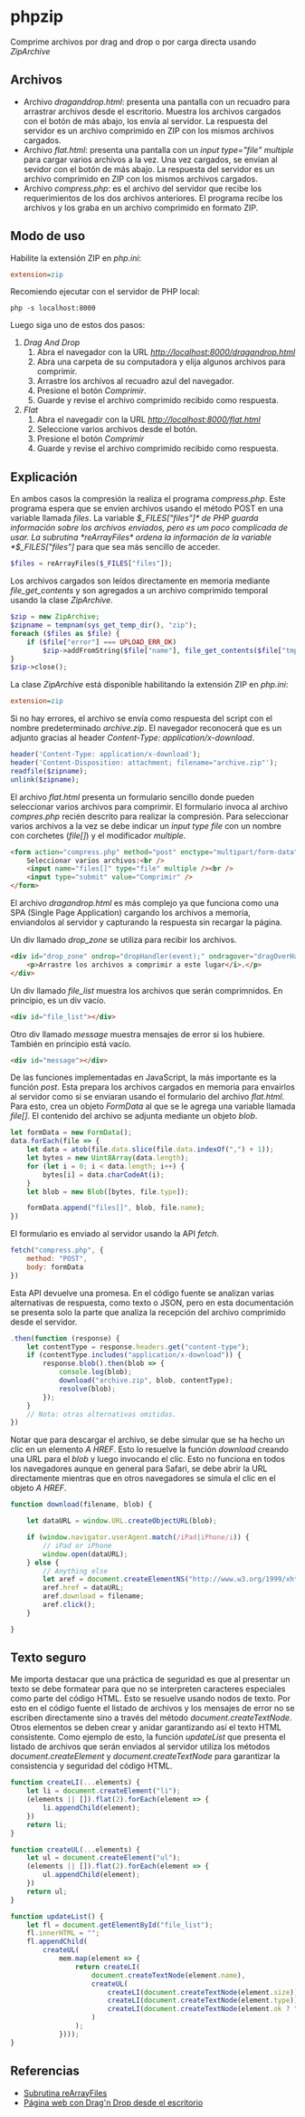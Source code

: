 # phpzip

Comprime archivos por drag and drop o por carga directa usando *ZipArchive*

## Archivos

* Archivo *draganddrop.html*: presenta una pantalla con un recuadro para arrastrar archivos desde el escritorio. Muestra los archivos cargados con el botón de más abajo, los envía al servidor. La respuesta del servidor es un archivo comprimido en ZIP con los mismos archivos cargados.
* Archivo *flat.html*: presenta una pantalla con un *input type="file" multiple* para cargar varios archivos a la vez. Una vez cargados, se envían al sevidor con el botón de más abajo. La respuesta del servidor es un archivo comprimido en ZIP con los mismos archivos cargados.
* Archivo *compress.php*: es el archivo del servidor que recibe los requerimientos de los dos archivos anteriores. El programa recibe los archivos y los graba en un archivo comprimido en formato ZIP.

## Modo de uso

Habilite la extensión ZIP en *php.ini*:

```ini
extension=zip
```

Recomiendo ejecutar con el servidor de PHP local:

```dos
php -s localhost:8000
```

Luego siga uno de estos dos pasos:

1. *Drag And Drop*
    1. Abra el navegador con la URL *<http://localhost:8000/dragandrop.html>*
    1. Abra una carpeta de su computadora y elija algunos archivos para comprimir.
    1. Arrastre los archivos al recuadro azul del navegador.
    1. Presione el botón *Comprimir*.
    1. Guarde y revise el archivo comprimido recibido como respuesta.
1. *Flat*
    1. Abra el navegadir con la URL *<http://localhost:8000/flat.html>*
    1. Seleccione varios archivos desde el botón.
    1. Presione el botón *Comprimir*
    1. Guarde y revise el archivo comprimido recibido como respuesta.

## Explicación

En ambos casos la compresión la realiza el programa *compress.php*. Este programa espera que se envíen archivos usando el método POST en una variable llamada *files*. La variable *$_FILES["files"]* de PHP guarda información sobre los archivos enviados, pero es um poco complicada de usar. La subrutina *reArrayFiles* ordena la información de la variable *$_FILES["files"]* para que sea más sencillo de acceder.

```php
$files = reArrayFiles($_FILES["files"]);
```

Los archivos cargados son leídos directamente en memoria mediante *file_get_contents* y son agregados a un archivo comprimido temporal usando la clase *ZipArchive*.

```php
$zip = new ZipArchive;
$zipname = tempnam(sys_get_temp_dir(), "zip");
foreach ($files as $file) {
    if ($file["error"] === UPLOAD_ERR_OK)
        $zip->addFromString($file["name"], file_get_contents($file["tmp_name"]));
}
$zip->close();
```

La clase *ZipArchive* está disponible habilitando la extensión ZIP en *php.ini*:

```ini
extension=zip
```

Si no hay errores, el archivo se envía como respuesta del script con el nombre predeterminado *archive.zip*. El navegador reconocerá que es un adjunto gracias al header *Content-Type: application/x-download*.

```php
header('Content-Type: application/x-download');
header('Content-Disposition: attachment; filename="archive.zip"');
readfile($zipname);
unlink($zipname);
```

El archivo *flat.html* presenta un formulario sencillo donde pueden seleccionar varios archivos para comprimir. El formulario invoca al archivo *compres.php* recién descrito para realizar la compresión. Para seleccionar varios archivos a la vez se debe indicar un *input type file* con un nombre con corchetes (*file[]*) y el modificador *multiple*.

```html
<form action="compress.php" method="post" enctype="multipart/form-data">
    Seleccionar varios archivos:<br />
    <input name="files[]" type="file" multiple /><br />
    <input type="submit" value="Comprimir" />
</form>
```

El archivo *dragandrop.html* es más complejo ya que funciona como una SPA (Single Page Application) cargando los archivos a memoria, enviandolos al servidor y capturando la respuesta sin recargar la página.

Un div llamado *drop_zone* se utiliza para recibir los archivos.

```html
<div id="drop_zone" ondrop="dropHandler(event);" ondragover="dragOverHandler(event);">
    <p>Arrastre los archivos a comprimir a este lugar</i>.</p>
</div>
```

Un div llamado *file_list* muestra los archivos que serán comprimnidos. En principio, es un div vacío.

```html
<div id="file_list"></div>
```

Otro div llamado *message* muestra mensajes de error si los hubiere. También en principio está vacío.

```html
<div id="message"></div>
```

De las funciones implementadas en JavaScript, la más importante es la función *post*. Esta prepara los archivos cargados en memoria para envairlos al servidor como si se enviaran usando el formulario del archivo *flat.html*. Para esto, crea un objeto *FormData* al que se le agrega una variable llamada *file[]*. El contenido del archivo se adjunta mediante un objeto *blob*.

```javascript
let formData = new FormData();
data.forEach(file => {
    let data = atob(file.data.slice(file.data.indexOf(",") + 1));
    let bytes = new Uint8Array(data.length);
    for (let i = 0; i < data.length; i++) {
        bytes[i] = data.charCodeAt(i);
    }
    let blob = new Blob([bytes, file.type]);

    formData.append("files[]", blob, file.name);
})
```

El formulario es enviado al servidor usando la API *fetch*.

```javascript
fetch("compress.php", {
    method: "POST",
    body: formData
})
```

Esta API devuelve una promesa. En el código fuente se analizan varias alternativas de respuesta, como texto o JSON, pero en esta documentación se presenta solo la parte que analiza la recepción del archivo comprimido desde el servidor.

```javascript
.then(function (response) {
    let contentType = response.headers.get("content-type");
    if (contentType.includes("application/x-download")) {
        response.blob().then(blob => {
            console.log(blob);
            download("archive.zip", blob, contentType);
            resolve(blob);
        });
    } 
    // Nota: otras alternativas omitidas.
})
```

Notar que para descargar el archivo, se debe simular que se ha hecho un clic en un elemento *A HREF*. Esto lo resuelve la función *download* creando una URL para el *blob* y luego invocando el clic. Esto no funciona en todos los navegadores aunque en general para Safari, se debe abrir la URL directamente mientras que en otros navegadores se simula el clic en el objeto *A HREF*.

```javascript
function download(filename, blob) {

    let dataURL = window.URL.createObjectURL(blob);

    if (window.navigator.userAgent.match(/iPad|iPhone/i)) {
        // iPad or iPhone
        window.open(dataURL);
    } else {
        // Anything else
        let aref = document.createElementNS("http://www.w3.org/1999/xhtml", "a")
        aref.href = dataURL;
        aref.download = filename;
        aref.click();
    }

}
```

## Texto seguro

Me importa destacar que una práctica de seguridad es que al presentar un texto se debe formatear para que no se interpreten caracteres especiales como parte del código HTML. Esto se resuelve usando nodos de texto. Por esto en el código fuente el listado de archivos y los mensajes de error no se escriben directamente sino a través del método *document.createTextNode*. Otros elementos se deben crear y anidar garantizando así el texto HTML consistente. Como ejemplo de esto, la función *updateList* que presenta el listado de archivos que serán enviados al servidor utiliza los métodos *document.createElement* y *document.createTextNode* para garantizar la consistencia y seguridad del código HTML.

```javascript
function createLI(...elements) {
    let li = document.createElement("li");
    (elements || []).flat(2).forEach(element => {
        li.appendChild(element);
    })
    return li;
}

function createUL(...elements) {
    let ul = document.createElement("ul");
    (elements || []).flat(2).forEach(element => {
        ul.appendChild(element);
    })
    return ul;
}

function updateList() {
    let fl = document.getElementById("file_list");
    fl.innerHTML = "";
    fl.appendChild(
        createUL(
            mem.map(element => {
                return createLI(
                    document.createTextNode(element.name),
                    createUL(
                        createLI(document.createTextNode(element.size)),
                        createLI(document.createTextNode(element.type)),
                        createLI(document.createTextNode(element.ok ? "OK" : "Error"))
                    )
                );
            })));
}
```




## Referencias

- [Subrutina reArrayFiles](https://www.php.net/manual/en/features.file-upload.multiple.php#53240)
- [Página web con Drag'n Drop desde el escritorio](https://developer.mozilla.org/en-US/docs/Web/API/HTML_Drag_and_Drop_API/File_drag_and_drop)